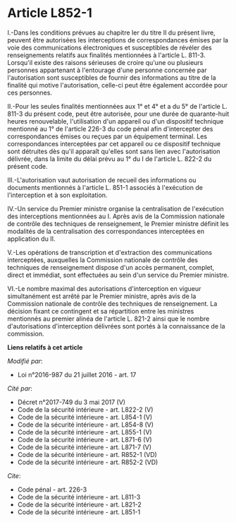 # Article L852-1

I.-Dans les conditions prévues au chapitre Ier du titre II du présent livre, peuvent être autorisées les interceptions de
correspondances émises par la voie des communications électroniques et susceptibles de révéler des renseignements relatifs
aux finalités mentionnées à l'article L. 811-3. Lorsqu'il existe des raisons sérieuses de croire qu'une ou plusieurs
personnes appartenant à l'entourage d'une personne concernée par l'autorisation sont susceptibles de fournir des informations
au titre de la finalité qui motive l'autorisation, celle-ci peut être également accordée pour ces personnes. 

II.-Pour les seules finalités mentionnées aux 1° et 4° et a du 5° de l'article L. 811-3 du présent code, peut être autorisée,
pour une durée de quarante-huit heures renouvelable, l'utilisation d'un appareil ou d'un dispositif technique mentionné au 1°
de l'article 226-3 du code pénal afin d'intercepter des correspondances émises ou reçues par un équipement terminal. Les
correspondances interceptées par cet appareil ou ce dispositif technique sont détruites dès qu'il apparaît qu'elles sont sans
lien avec l'autorisation délivrée, dans la limite du délai prévu au 1° du I de l'article L. 822-2 du présent code. 

III.-L'autorisation vaut autorisation de recueil des informations ou documents mentionnés à l'article L. 851-1 associés à
l'exécution de l'interception et à son exploitation. 

IV.-Un service du Premier ministre organise la centralisation de l'exécution des interceptions mentionnées au I. Après avis
de la Commission nationale de contrôle des techniques de renseignement, le Premier ministre définit les modalités de la
centralisation des correspondances interceptées en application du II. 

V.-Les opérations de transcription et d'extraction des communications interceptées, auxquelles la Commission nationale de
contrôle des techniques de renseignement dispose d'un accès permanent, complet, direct et immédiat, sont effectuées au sein
d'un service du Premier ministre. 

VI.-Le nombre maximal des autorisations d'interception en vigueur simultanément est arrêté par le Premier ministre, après
avis de la Commission nationale de contrôle des techniques de renseignement. La décision fixant ce contingent et sa
répartition entre les ministres mentionnés au premier alinéa de l'article L. 821-2 ainsi que le nombre d'autorisations
d'interception délivrées sont portés à la connaissance de la commission.

**Liens relatifs à cet article**

_Modifié par_:

  - Loi n°2016-987 du 21 juillet 2016 - art. 17

_Cité par_:

  - Décret n°2017-749 du 3 mai 2017 (V)
  - Code de la sécurité intérieure - art. L822-2 (V)
  - Code de la sécurité intérieure - art. L854-1 (V)
  - Code de la sécurité intérieure - art. L854-8 (V)
  - Code de la sécurité intérieure - art. L855-1 (V)
  - Code de la sécurité intérieure - art. L871-6 (V)
  - Code de la sécurité intérieure - art. L871-7 (V)
  - Code de la sécurité intérieure - art. R852-1 (VD)
  - Code de la sécurité intérieure - art. R852-2 (VD)

_Cite_:

  - Code pénal - art. 226-3
  - Code de la sécurité intérieure - art. L811-3
  - Code de la sécurité intérieure - art. L821-2
  - Code de la sécurité intérieure - art. L851-1
